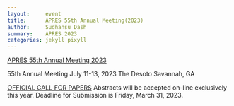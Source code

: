 ```yaml
---
layout:     event
title:      APRES 55th Annual Meeting(2023)
author:     Sudhansu Dash
summary:    APRES 2023
categories: jekyll pixyll
---
```


[APRES 55th Annual Meeting 2023](https://apresinc.com/meetings/apres-annual-meeting)

55th Annual Meeting
July 11-13, 2023
The Desoto
Savannah, GA

[OFFICIAL CALL FOR PAPERS](https://apresinc.com/meetings/call-for-papers)
Abstracts will be accepted on-line exclusively this year.
Deadline for Submission is Friday, March 31, 2023.


